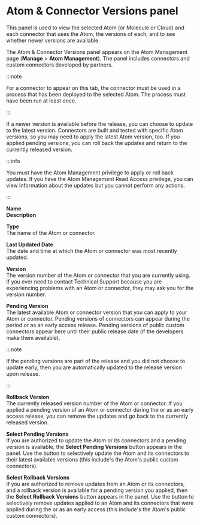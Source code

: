 # Atom & Connector Versions panel 

<head>
  <meta name="guidename" content="Integration"/>
  <meta name="context" content="GUID-2BDE9010-B2AC-4974-B318-5E5406C29A76"/>
</head>


This panel is used to view the selected Atom \(or Molecule or Cloud\) and each connector that uses the Atom, the versions of each, and to see whether newer versions are available.

The Atom & Connector Versions panel appears on the Atom Management page \(**Manage** \> **Atom Management**\). The panel includes connectors and custom connectors developed by partners.

:::note

For a connector to appear on this tab, the connector must be used in a process that has been deployed to the selected Atom. The process must have been run at least once.

:::

If a newer version is available before the release, you can choose to update to the latest version. Connectors are built and tested with specific Atom versions, so you may need to apply the latest Atom version, too. If you applied pending versions, you can roll back the updates and return to the currently released version.

:::info

You must have the Atom Management privilege to apply or roll back updates. If you have the Atom Management Read Access privilege, you can view information about the updates but you cannot perform any actions.

:::

**Name**  
**Description**

**Type**  
The name of the Atom or connector.

**Last Updated Date**  
The date and time at which the Atom or connector was most recently updated.

**Version**  
The version number of the Atom or connector that you are currently using. If you ever need to contact Technical Support because you are experiencing problems with an Atom or connector, they may ask you for the version number.

**Pending Version**  
 The latest available Atom or connector version that you can apply to your Atom or connector. Pending versions of connectors can appear during the period or as an early access release. Pending versions of public custom connectors appear here until their public release date \(if the developers make them available\).

:::note

If the pending versions are part of the release and you did not choose to update early, then you are automatically updated to the release version upon release.

:::

**Rollback Version**  
The currently released version number of the Atom or connector. If you applied a pending version of an Atom or connector during the or as an early access release, you can remove the updates and go back to the currently released version.

**Select Pending Versions**  
If you are authorized to update the Atom or its connectors and a pending version is available, the **Select Pending Versions** button appears in the panel. Use the button to selectively update the Atom and its connectors to their latest available versions \(this include's the Atom's public custom connectors\).

**Select Rollback Versions**  
If you are authorized to remove updates from an Atom or its connectors, and a rollback version is available for a pending version you applied, then the **Select Rollback Versions** button appears in the panel. Use the button to selectively remove updates applied to an Atom and its connectors that were applied during the or as an early access \(this include's the Atom's public custom connectors\).